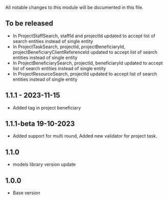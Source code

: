 All notable changes to this module will be documented in this file.

## To be released
- In ProjectStaffSearch, staffId and projectId updated to accept list of search entities instead of single entity
- In ProjectTaskSearch, projectId, projectBeneficiaryId, projectBeneficiaryClientReferenceId updated to accept list of search entities instead of single entity
- In ProjectBeneficiarySearch, projectId, beneficiaryId updated to accept list of search entities instead of single entity 
- In ProjectResourceSearch,  projectId updated to accept list of search entities instead of single entity

## 1.1.1 - 2023-11-15
- Added tag in project beneficiary 

## 1.1.1-beta 19-10-2023
  - Added support for multi round, Added new validator for project task.

## 1.1.0
  - models library version update

## 1.0.0
  - Base version


